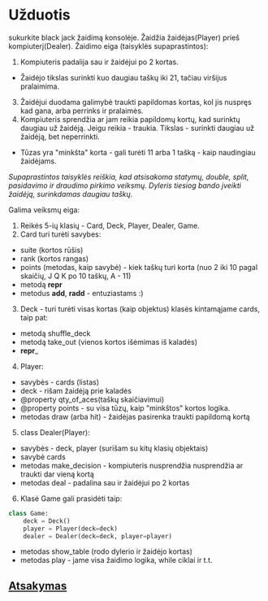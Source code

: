 # Užduotis
sukurkite black jack žaidimą konsolėje. Žaidžia žaidėjas(Player) prieš kompiuterį(Dealer). Žaidimo eiga (taisyklės supaprastintos): 
1. Kompiuteris padalija sau ir žaidėjui po 2 kortas.
* Žaidėjo tikslas surinkti kuo daugiau taškų iki 21, tačiau viršijus pralaimima.
3. Žaidėjui duodama galimybė traukti papildomas kortas, kol jis nuspręs kad gana, arba perrinks ir pralaimės.
4. Kompiuteris sprendžia ar jam reikia papildomų kortų, kad surinktų daugiau už žaidėją. Jeigu reikia - traukia. 
Tikslas - surinkti daugiau už žaidėją, bet neperrinkti.
* Tūzas yra "minkšta" korta - gali turėti 11 arba 1 tašką - kaip naudingiau žaidėjams.

*Supaprastintos taisyklės reiškia, kad atsisakoma statymų, double, split, pasidavimo ir draudimo pirkimo veiksmų. Dyleris tiesiog bando įveikti žaidėją, surinkdamas daugiau taškų.*
 
Galima veiksmų eiga:
1. Reikės 5-ių klasių - Card, Deck, Player, Dealer, Game.
2. Card turi turėti savybes:
 * suite (kortos rūšis)
 * rank  (kortos rangas)
 * points (metodas, kaip savybė) - kiek taškų turi korta (nuo 2 iki 10 pagal skaičių, J Q K po 10 taškų, A - 11)
 * metodą __repr__
 * metodus __add__, __radd__ - entuziastams :)
3. Deck - turi turėti visas kortas (kaip objektus) klasės kintamąjame cards, taip pat:
* metodą shuffle_deck
* metodą take_out (vienos kortos išėmimas iš kaladės)
* __repr___
4. Player:
* savybės - cards (listas)
* deck - rišam žaidėją prie kaladės
* @property qty_of_aces(taškų skaičiavimui)
* @property points - su visa tūzų, kaip "minkštos" kortos logika.
* metodas draw (arba hit) - žaidėjas pasirenka traukti papildomą kortą
5. class Dealer(Player):
* savybės - deck, player (surišam su kitų klasių objektais)
* savybė cards
* metodas make_decision - kompiuteris nusprendžia nusprendžia ar traukti dar vieną kortą
* metodas deal - padalina sau ir žaidėjui po 2 kortas
6. Klasė Game gali prasidėti taip:
```python
class Game:
    deck = Deck()
    player = Player(deck=deck)
    dealer = Dealer(deck=deck, player=player)
```
* metodas show_table (rodo dylerio ir žaidėjo kortas)
* metodas play - jame visa žaidimo logika, while ciklai ir t.t.

## [Atsakymas](https://github.com/robotautas/kursas/blob/master/black_jack.py)
